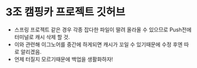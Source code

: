 # 3조 캠핑카 프로젝트 깃허브
- 스프링 프로젝트 같은 경우 각종 잡다한 파일이 딸려 올라올 수 있으므로 Push전에 터미널로 캐시 삭제 할 것.
- 이와 관련해 이그노어를 중간에 하게되면 캐시가 꼬일 수 있기때문에 수정 후엔 따로 알리겠음.
- 언제 터질지 모르기때문에 백업을 생활화하자!
